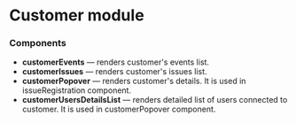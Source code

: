 # Customer module

### Components

- **customerEvents** — renders customer's events list.
- **customerIssues** — renders customer's issues list.
- **customerPopover** — renders customer's details.
  It is used in issueRegistration component.
- **customerUsersDetailsList** — renders detailed list of users connected to customer.
  It is used in customerPopover component.
